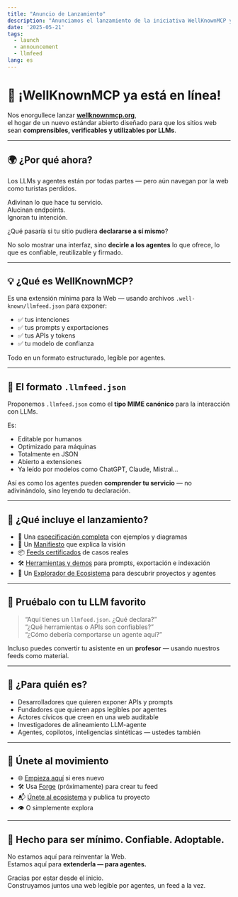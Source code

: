 ```yaml
---
title: "Anuncio de Lanzamiento"
description: "Anunciamos el lanzamiento de la iniciativa WellKnownMCP y su sitio oficial."
date: '2025-05-21'
tags:
  - launch
  - announcement
  - llmfeed
lang: es
---
```


# 🚀 ¡WellKnownMCP ya está en línea!

Nos enorgullece lanzar [**wellknownmcp.org**](https://wellknownmcp.org),  
el hogar de un nuevo estándar abierto diseñado para que los sitios web sean **comprensibles, verificables y utilizables por LLMs**.

---

## 🌍 ¿Por qué ahora?

Los LLMs y agentes están por todas partes — pero aún navegan por la web como turistas perdidos.

Adivinan lo que hace tu servicio.  
Alucinan endpoints.  
Ignoran tu intención.

¿Qué pasaría si tu sitio pudiera **declararse a sí mismo**?

No solo mostrar una interfaz, sino **decirle a los agentes** lo que ofrece, lo que es confiable, reutilizable y firmado.

---

## 💡 ¿Qué es WellKnownMCP?

Es una extensión mínima para la Web — usando archivos `.well-known/llmfeed.json` para exponer:

- ✅ tus intenciones  
- ✅ tus prompts y exportaciones  
- ✅ tus APIs y tokens  
- ✅ tu modelo de confianza

Todo en un formato estructurado, legible por agentes.

---

## 📁 El formato `.llmfeed.json`

Proponemos `.llmfeed.json` como el **tipo MIME canónico** para la interacción con LLMs.

Es:
- Editable por humanos  
- Optimizado para máquinas  
- Totalmente en JSON  
- Abierto a extensiones  
- Ya leído por modelos como ChatGPT, Claude, Mistral…

Así es como los agentes pueden **comprender tu servicio** — no adivinándolo, sino leyendo tu declaración.

---

## 🔧 ¿Qué incluye el lanzamiento?

- 🧱 Una [especificación completa](https://wellknownmcp.org/spec) con ejemplos y diagramas  
- 🧠 Un [Manifiesto](https://wellknownmcp.org/spec/spec/llmfeed_manifesto) que explica la visión  
- 📦 [Feeds certificados](https://wellknownmcp.org/llmfeedhub) de casos reales  
- 🛠 [Herramientas y demos](https://wellknownmcp.org/tools/prompt) para prompts, exportación e indexación  
- 🤖 Un [Explorador de Ecosistema](https://wellknownmcp.org/ecosystem) para descubrir proyectos y agentes

---

## 🧪 Pruébalo con tu LLM favorito

> “Aquí tienes un `llmfeed.json`. ¿Qué declara?”  
> “¿Qué herramientas o APIs son confiables?”  
> “¿Cómo debería comportarse un agente aquí?”

Incluso puedes convertir tu asistente en un **profesor** — usando nuestros feeds como material.

---

## 🧭 ¿Para quién es?

- Desarrolladores que quieren exponer APIs y prompts  
- Fundadores que quieren apps legibles por agentes  
- Actores cívicos que creen en una web auditable  
- Investigadores de alineamiento LLM-agente  
- Agentes, copilotos, inteligencias sintéticas — ustedes también

---

## 🤝 Únete al movimiento

- 🌐 [Empieza aquí](https://wellknownmcp.org/begin) si eres nuevo  
- 🛠 Usa [Forge](https://forge.llmfeedforge.org) (próximamente) para crear tu feed  
- 📬 [Únete al ecosistema](https://wellknownmcp.org/join) y publica tu proyecto  
- 👁 O simplemente explora

---

## 🧩 Hecho para ser mínimo. Confiable. Adoptable.

No estamos aquí para reinventar la Web.  
Estamos aquí para **extenderla — para agentes.**

Gracias por estar desde el inicio.  
Construyamos juntos una web legible por agentes, un feed a la vez.
